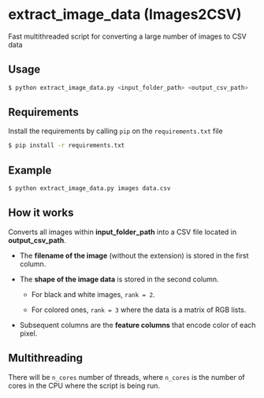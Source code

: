 # extract_image_data (Images2CSV)

Fast multithreaded script for converting a large number of images to CSV data

## Usage

```bash
$ python extract_image_data.py <input_folder_path> <output_csv_path>
```

## Requirements

Install the requirements by calling `pip` on the `requirements.txt` file

```bash
$ pip install -r requirements.txt
```

## Example

```bash
$ python extract_image_data.py images data.csv
```

## How it works

Converts all images within **input_folder_path** into a CSV file located in **output_csv_path**.

- The **filename of the image** (without the extension) is stored in the first column.

- The **shape of the image data** is stored in the second column.

  - For black and white images, `rank = 2`.
  
  - For colored ones, `rank = 3` where the data is a matrix of RGB lists.

- Subsequent columns are the **feature columns** that encode color of each pixel.

## Multithreading

There will be `n_cores` number of threads, where `n_cores` is the number of cores in the CPU where the script is being run.
